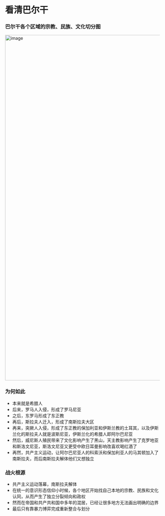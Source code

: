 # 看清巴尔干

### 巴尔干各个区域的宗教、民族、文化切分图
<img width="1125" alt="image" src="https://github.com/LeoNeedDing/words/assets/145755509/ba493e60-634d-4611-a9ac-3f6b07b32249">

### 为何如此
- 本来就是希腊人
- 后来，罗马人入侵，形成了罗马尼亚
- 之后，东罗马形成了东正教
- 再后，斯拉夫人迁入，形成了南斯拉夫大区
- 再来，突厥人入侵，形成了东正教的保加利亚和伊斯兰教的土耳其，以及伊斯兰化的斯拉夫人就是波斯尼亚，伊斯兰化的希腊人即阿尔巴尼亚
- 然后，威尼斯人殖民带来了文化影响产生了黑山，天主教影响产生了克罗地亚和斯洛文尼亚，斯洛文尼亚又更受中欧日耳曼影响改喜欢喝红酒了
- 再然，共产主义运动，让阿尔巴尼亚人的科索沃和保加利亚人的马其顿加入了南斯拉夫，而后南斯拉夫解体他们又想独立

### 战火根源
- 共产主义运动落幕，南斯拉夫解体
- 在统一的意识形态信仰小时候，各个地区开始找自己本地的宗教、民族和文化认同，从而产生了独立分裂倾向和政权
- 然而在帝国和共产共和国中多年的混居，已经让很多地方无法画出明确的边界
- 最后只有靠暴力博弈完成重新整合与划分
